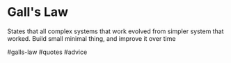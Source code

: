 # Gall's Law

States that all complex systems that work evolved from simpler system that worked. Build small minimal thing, and improve it over time

#galls-law
#quotes
#advice

